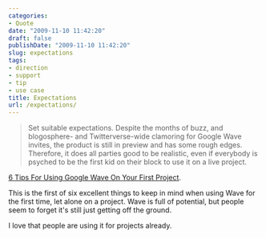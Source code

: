 ```yaml
---
categories:
- Quote
date: "2009-11-10 11:42:20"
draft: false
publishDate: "2009-11-10 11:42:20"
slug: expectations
tags:
- direction
- support
- tip
- use case
title: Expectations
url: /expectations/
---
```

> Set suitable expectations. Despite the months of buzz, and
> blogosphere- and Twitterverse-wide clamoring for Google Wave invites,
> the product is still in preview and has some rough edges. Therefore,
> it does all parties good to be realistic, even if everybody is psyched
> to be the first kid on their block to use it on a live project.

[6 Tips For Using Google Wave On Your First
Project](http://webworkerdaily.com/2009/11/09/using-google-wave-on-your-first-project-6-tips/).

This is the first of six excellent things to keep in mind when using
Wave for the first time, let alone on a project. Wave is full of
potential, but people seem to forget it's still just getting off the
ground.

I love that people are using it for projects already.